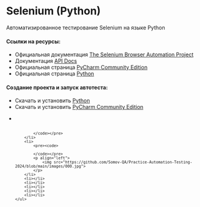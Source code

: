 # Selenium (Python)

Автоматизированное тестирование Selenium на языке Python

<p>
	<h4>Ссылки на ресурсы:</h2>
	<ul>
		<li>Официальная документация <a href="https://www.selenium.dev/documentation/">The Selenium Browser Automation Project</a></li>
		<li>Документация <a href="https://www.selenium.dev/selenium/docs/api/py/index.html">API Docs</a></li>
		<li>Официальная страница <a href="https://www.jetbrains.com/pycharm/download/other.html">PyCharm Community Edition</a></li>
		<li>Официальная страница <a href="https://www.python.org/">Python</a></li>
	</ul>
</p>

<p>
	<h4>Создание проекта и запуск автотеста:</h2>
	<ul>
		<li>Скачать и установить <a href="https://www.python.org/">Python</a></li>
		<li>Скачать и установить <a href="https://www.jetbrains.com/pycharm/download/other.html">PyCharm Community Edition</a></li>
		<li>
			<pre><code>

			</code></pre>
		</li>
		<li>
			<pre><code>

			</code></pre>
			<p align="left">
				<img src="https://github.com/Somov-QA/Practice-Automation-Testing-2024/blob/main/images/000.jpg">
			</p>
		</li>
		<li></li>
		<li></li>
		<li></li>
		<li></li>
		<li></li>
	</ul>
</p>
